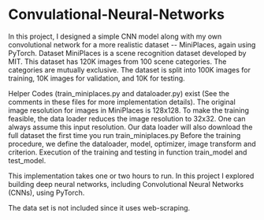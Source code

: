 # Convulational-Neural-Networks
In this project, I designed a simple CNN model along with my own convolutional network for a more realistic dataset -- MiniPlaces, again using PyTorch. Dataset  MiniPlaces is a scene recognition dataset developed by MIT. This dataset has 120K images from 100 scene categories. The categories are mutually exclusive. The dataset is split into 100K images for training, 10K images for validation, and 10K for testing.  

Helper Codes (train_miniplaces.py and dataloader.py) exist (See the comments in these files for more implementation details). The original image resolution for images in MiniPlaces is 128x128. To make the training feasible, the data loader reduces the image resolution to 32x32. One can always assume this input resolution. Our data loader will also download the full dataset the first time you run train_miniplaces.py  Before the training procedure, we define the dataloader, model, optimizer, image transform and criterion. Execution of the training and testing in function train_model and test_model. 

This implementation takes one or two hours to run. In this project I explored building deep neural networks, including Convolutional Neural Networks (CNNs), using PyTorch. 

The data set is not included since it uses web-scraping. 
